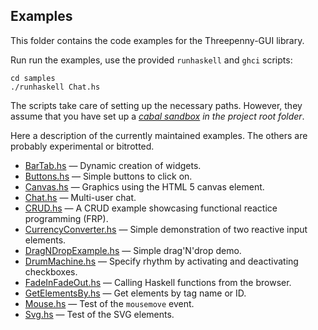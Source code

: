 ## Examples

This folder contains the code examples for the Threepenny-GUI library.

Run run the examples, use the provided `runhaskell` and `ghci` scripts:

    cd samples
    ./runhaskell Chat.hs

The scripts take care of setting up the necessary paths. However, they assume that you have set up a *[cabal sandbox][] in the project root folder*.

  [cabal sandbox]: http://coldwa.st/e/blog/2013-08-20-Cabal-sandbox.html

Here a description of the currently maintained examples. The others are probably experimental or bitrotted.

* [BarTab.hs](BarTab.hs) — Dynamic creation of widgets.
* [Buttons.hs](Buttons.hs) — Simple buttons to click on.
* [Canvas.hs](Canvas.hs) — Graphics using the HTML 5 canvas element.
* [Chat.hs](Chat.hs) — Multi-user chat.
* [CRUD.hs](CRUD.hs) — A CRUD example showcasing functional reactice programming (FRP).
* [CurrencyConverter.hs](CurrencyConverter.hs) — Simple demonstration of two reactive input elements.
* [DragNDropExample.hs](DragNDropExample.hs) — Simple drag'N'drop demo.
* [DrumMachine.hs](DrumMachine.hs) — Specify rhythm by activating and deactivating checkboxes.
* [FadeInFadeOut.hs](FadeInFadeOut.hs) — Calling Haskell functions from the browser.
* [GetElementsBy.hs](GetElementsBy.hs) — Get elements by tag name or ID.
* [Mouse.hs](Mouse.hs) — Test of the `mousemove` event.
* [Svg.hs](Svg.hs) — Test of the SVG elements.
